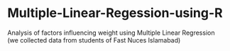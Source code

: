 # Multiple-Linear-Regession-using-R
Analysis of factors influencing weight using Multiple Linear Regression
<br/>
(we collected data from students of Fast Nuces Islamabad)

